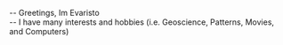 -- Greetings, Im Evaristo<br/>
-- I have many interests and hobbies (i.e. Geoscience, Patterns, Movies, and Computers) <br/>

